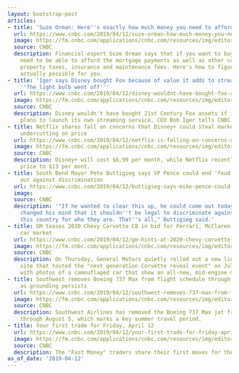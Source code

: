 ```yaml
---
layout: bootstrap-post
articles:
- title: 'Suze Orman: Here''s exactly how much money you need to afford to buy a home'
  url: https://www.cnbc.com/2019/04/12/suze-orman-how-much-money-you-need-to-afford-to-buy-a-home.html
  image: https://fm.cnbc.com/applications/cnbc.com/resources/img/editorial/2018/09/26/105472527-1537974893842gettyimages-1035033100.1910x1000.jpeg
  source: CNBC
  description: Financial expert Suze Orman says that if you want to buy a home, you
    need to be able to afford the mortgage payments as well as other costs, including
    property taxes, insurance and maintenance fees. Here's how to figure out what's
    actually possible for you.
- title: 'Iger says Disney bought Fox because of value it adds to streaming service:
    ''The light bulb went off'''
  url: https://www.cnbc.com/2019/04/12/disney-wouldnt-have-bought-fox-assets-without-streaming-plans-iger-says.html
  image: https://fm.cnbc.com/applications/cnbc.com/resources/img/editorial/2017/11/07/104825512-AP_090708045126.1910x1000.jpg
  source: CNBC
  description: Disney wouldn't have bought 21st Century Fox assets if it didn't have
    plans to launch its own streaming service, CEO Bob Iger tells CNBC.
- title: Netflix shares fall on concerns that Disney+ could steal market share by
    undercutting on price
  url: https://www.cnbc.com/2019/04/12/netflix-is-falling-on-concerns-of-competition-from-disney.html
  image: https://fm.cnbc.com/applications/cnbc.com/resources/img/editorial/2018/10/16/105510413-1539713063921gettyimages-954279160.1910x1000.jpeg
  source: CNBC
  description: Disney+ will cost $6.99 per month, while Netflix recently raised its
    price to $13 per mont.
- title: South Bend Mayor Pete Buttigieg says VP Pence could end 'feud' by coming
    out against discrimination
  url: https://www.cnbc.com/2019/04/12/buttigieg-says-mike-pence-could-end-feud-by-opposing-discrimination.html
  image: 
  source: CNBC
  description: '"If he wanted to clear this up, he could come out today and say he''s
    changed his mind that it shouldn''t be legal to discriminate against anybody in
    this country for who they are. That''s all," Buttigieg said.'
- title: GM teases 2020 Chevy Corvette C8 in bid for Ferrari, McClaren luxury sports
    car market
  url: https://www.cnbc.com/2019/04/12/gm-hints-at-2020-chevy-corvette-c8-to-take-on-luxury-sports-car-market.html
  image: https://fm.cnbc.com/applications/cnbc.com/resources/img/editorial/2019/04/12/105848672-15550715544522020chevycorvettec82.1910x1000.jpg
  source: CNBC
  description: On Thursday, General Motors quietly rolled out a new link on its web
    site that touted the "next generation Corvette reveal event" on July 18, along
    with photos of a camouflaged car that show an all-new, mid-engine model.
- title: Southwest removes Boeing 737 Max from flight schedule through early August
    as grounding persists
  url: https://www.cnbc.com/2019/04/12/southwest-removes-737-max-from-flight-schedule-through-early-august.html
  image: https://fm.cnbc.com/applications/cnbc.com/resources/img/editorial/2019/03/13/105792022-1552509922326gettyimages-1135177343r.1910x1000.jpg
  source: CNBC
  description: Southwest Airlines has removed the Boeing 737 Max jet from its schedule
    through August 5, which marks a key summer travel period.
- title: Your first trade for Friday, April 12
  url: https://www.cnbc.com/2019/04/12/your-first-trade-for-friday-april-12.html
  image: https://fm.cnbc.com/applications/cnbc.com/resources/img/editorial/2017/01/27/104245575-final-trade-logo.1910x1000.jpg
  source: CNBC
  description: The "Fast Money" traders share their first moves for the market open.
as_of_date: '2019-04-12'
---
```


